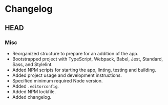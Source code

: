 # Changelog

## HEAD

### Misc
- Reorganized structure to prepare for an addition of the app.
- Bootstrapped project with TypeScript, Webpack, Babel, Jest, Standard, Sass, and Stylelint.
- Added NPM scripts for starting the app, linting, testing and building.
- Added project usage and development instructions.
- Specified minimum required Node version.
- Added `.editorconfig`.
- Added NPM lockfile.
- Added changelog.
